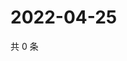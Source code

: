# 2022-04-25

共 0 条

<!-- BEGIN WEIBO -->
<!-- 最后更新时间 Mon Apr 25 2022 16:20:52 GMT+0800 (China Standard Time) -->

<!-- END WEIBO -->
